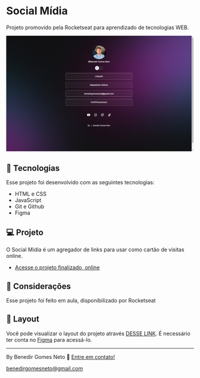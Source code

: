 # Social Mídia

Projeto promovido pela Rocketseat para aprendizado de tecnologias WEB.

![preview](./.github//Preview_page_dark.png)

## 🚀 Tecnologias

Esse projeto foi desenvolvido com as seguintes tecnologias:

- HTML e CSS
- JavaScript
- Git e Github
- Figma

## 💻 Projeto

O Social Mídia é um agregador de links para usar como cartão de visitas online.

- [Acesse o projeto finalizado, online](https://benedirgomesneto.github.io/Social_midia/)

## :memo: Considerações

Esse projeto foi feito em aula, disponibilizado por Rocketseat

## 🔖 Layout

Você pode visualizar o layout do projeto através [DESSE LINK](https://www.figma.com/community/file/1187422022288947321). É necessário ter conta no [Figma](https://figma.com) para acessá-lo.

---

By Benedir Gomes Neto :wave: [Entre em contato!](https://www.linkedin.com/in/benedir-gomes-neto-9b4aa5250/)

benedirgomesneto@gmail.com
